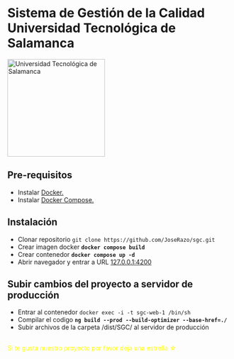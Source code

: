# Sistema de Gestión de la Calidad Universidad Tecnológica de Salamanca
<img src="http://www.utsalamanca.edu.mx/assets/img/pagina-principal/logouts.png" style="width: 220px;" alt="Universidad Tecnológica de Salamanca">

## Pre-requisitos

- Instalar [Docker.](https://www.docker.com/get-started)
- Instalar [Docker Compose.](https://docs.docker.com/compose/install/)

## Instalación

- Clonar repositorio `git clone https://github.com/JoseRazo/sgc.git`
- Crear imagen docker **`docker compose build`**
- Crear contenedor **`docker compose up -d`**
- Abrir navegador y entrar a URL [127.0.0.1:4200](http://127.0.0.1:4200)

## Subir cambios del proyecto a servidor de producción

- Entrar al contenedor `docker exec -i -t sgc-web-1 /bin/sh`
- Compilar el codigo **`ng build --prod --build-optimizer --base-href=./`**
- Subir archivos de la carpeta /dist/SGC/ al servidor de producción

##
<p style="color:yellow">Si te gusta nuestro proyecto por favor deja una estrella ☆<p>